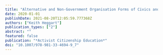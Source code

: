 ```yaml
---
title: "Alternative and Non-Government Organisation Forms of Civics and Citizenship Education"
date: 2020-01-01
publishDate: 2021-08-20T12:05:59.777368Z
authors: ["Keith Heggart"]
publication_types: ["2"]
abstract: ""
featured: false
publication: "*Activist Citizenship Education*"
doi: "10.1007/978-981-33-4694-9_7"
---
```


